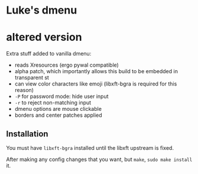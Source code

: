 # Luke's dmenu
# altered version

Extra stuff added to vanilla dmenu:

- reads Xresources (ergo pywal compatible)
- alpha patch, which importantly allows this build to be embedded in transparent st
- can view color characters like emoji (libxft-bgra is required for this reason)
- `-P` for password mode: hide user input
- `-r` to reject non-matching input
- dmenu options are mouse clickable
- borders and center patches applied

## Installation

You must have `libxft-bgra` installed until the libxft upstream is fixed.

After making any config changes that you want, but `make`, `sudo make install` it.
